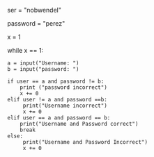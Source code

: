 ser = "nobwendel"

password = "perez"

x = 1

while x == 1:

    a = input("Username: ")
    b = input("password: ")

    if user == a and password != b:
        print ("password incorrect")
        x += 0
    elif user != a and password ==b:
         print("Username incorrect")
         x += 0
    elif user == a and password == b:
        print("Username and Password correct")
        break
    else:
         print("Username and Password Incorrect")
         x += 0
